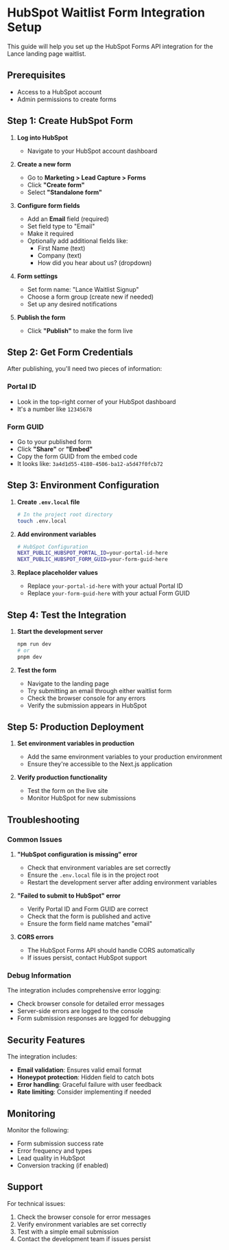 # HubSpot Waitlist Form Integration Setup

This guide will help you set up the HubSpot Forms API integration for the Lance landing page waitlist.

## Prerequisites

- Access to a HubSpot account
- Admin permissions to create forms

## Step 1: Create HubSpot Form

1. **Log into HubSpot**
   - Navigate to your HubSpot account dashboard

2. **Create a new form**
   - Go to **Marketing > Lead Capture > Forms**
   - Click **"Create form"**
   - Select **"Standalone form"**

3. **Configure form fields**
   - Add an **Email** field (required)
   - Set field type to "Email"
   - Make it required
   - Optionally add additional fields like:
     - First Name (text)
     - Company (text)
     - How did you hear about us? (dropdown)

4. **Form settings**
   - Set form name: "Lance Waitlist Signup"
   - Choose a form group (create new if needed)
   - Set up any desired notifications

5. **Publish the form**
   - Click **"Publish"** to make the form live

## Step 2: Get Form Credentials

After publishing, you'll need two pieces of information:

### Portal ID
- Look in the top-right corner of your HubSpot dashboard
- It's a number like `12345678`

### Form GUID
- Go to your published form
- Click **"Share"** or **"Embed"**
- Copy the form GUID from the embed code
- It looks like: `3a4d1d55-4180-4506-ba12-a5d47f0fcb72`

## Step 3: Environment Configuration

1. **Create `.env.local` file**
   ```bash
   # In the project root directory
   touch .env.local
   ```

2. **Add environment variables**
   ```bash
   # HubSpot Configuration
   NEXT_PUBLIC_HUBSPOT_PORTAL_ID=your-portal-id-here
   NEXT_PUBLIC_HUBSPOT_FORM_GUID=your-form-guid-here
   ```

3. **Replace placeholder values**
   - Replace `your-portal-id-here` with your actual Portal ID
   - Replace `your-form-guid-here` with your actual Form GUID

## Step 4: Test the Integration

1. **Start the development server**
   ```bash
   npm run dev
   # or
   pnpm dev
   ```

2. **Test the form**
   - Navigate to the landing page
   - Try submitting an email through either waitlist form
   - Check the browser console for any errors
   - Verify the submission appears in HubSpot

## Step 5: Production Deployment

1. **Set environment variables in production**
   - Add the same environment variables to your production environment
   - Ensure they're accessible to the Next.js application

2. **Verify production functionality**
   - Test the form on the live site
   - Monitor HubSpot for new submissions

## Troubleshooting

### Common Issues

1. **"HubSpot configuration is missing" error**
   - Check that environment variables are set correctly
   - Ensure the `.env.local` file is in the project root
   - Restart the development server after adding environment variables

2. **"Failed to submit to HubSpot" error**
   - Verify Portal ID and Form GUID are correct
   - Check that the form is published and active
   - Ensure the form field name matches "email"

3. **CORS errors**
   - The HubSpot Forms API should handle CORS automatically
   - If issues persist, contact HubSpot support

### Debug Information

The integration includes comprehensive error logging:
- Check browser console for detailed error messages
- Server-side errors are logged to the console
- Form submission responses are logged for debugging

## Security Features

The integration includes:
- **Email validation**: Ensures valid email format
- **Honeypot protection**: Hidden field to catch bots
- **Error handling**: Graceful failure with user feedback
- **Rate limiting**: Consider implementing if needed

## Monitoring

Monitor the following:
- Form submission success rate
- Error frequency and types
- Lead quality in HubSpot
- Conversion tracking (if enabled)

## Support

For technical issues:
1. Check the browser console for error messages
2. Verify environment variables are set correctly
3. Test with a simple email submission
4. Contact the development team if issues persist 
